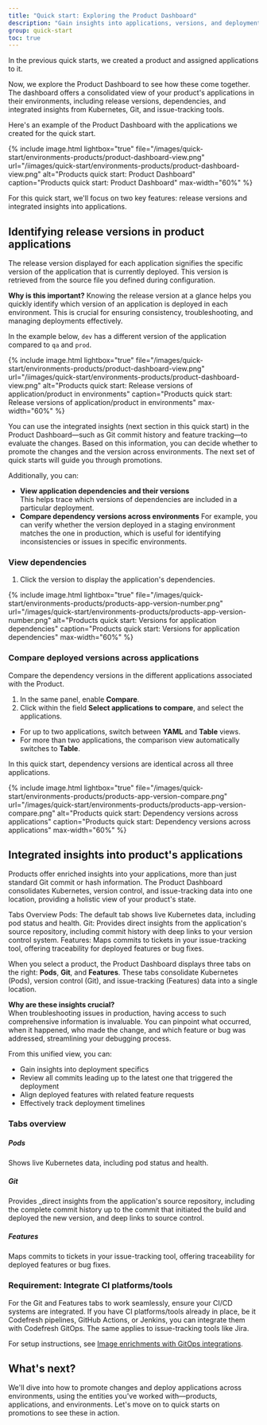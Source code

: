 ```yaml
---
title: "Quick start: Exploring the Product Dashboard"
description: "Gain insights into applications, versions, and deployment details"
group: quick-start
toc: true
---
```


In the previous quick starts, we created a product and assigned applications to it.  

Now, we explore the Product Dashboard to see how these come together. The dashboard offers a consolidated view of your product's applications in their environments, including release versions, dependencies, and integrated insights from Kubernetes, Git, and issue-tracking tools. 



Here's an example of the Product Dashboard with the applications we created for the quick start.



{% include 
	image.html 
	lightbox="true" 
	file="/images/quick-start/environments-products/product-dashboard-view.png" 
	url="/iimages/quick-start/environments-products/product-dashboard-view.png" 
	alt="Products quick start: Product Dashboard" 
	caption="Products quick start: Product Dashboard"
  max-width="60%" 
%}



For this quick start, we'll focus on two key features: release versions and integrated insights into applications.

## Identifying release versions in product applications

The release version displayed for each application signifies the specific version of the application that is currently deployed. This version is retrieved from the source file you defined during configuration.

**Why is this important?**
Knowing the release version at a glance helps you quickly identify which version of an application is deployed in each environment. This is crucial for ensuring consistency, troubleshooting, and managing deployments effectively.

In the example below, `dev` has a different version of the application compared to `qa` and `prod`.  


{% include 
	image.html 
	lightbox="true" 
	file="/images/quick-start/environments-products/product-dashboard-view.png" 
	url="/iimages/quick-start/environments-products/product-dashboard-view.png" 
	alt="Products quick start: Release versions of application/product in environments" 
	caption="Products quick start: Release versions of application/product in environments"
  max-width="60%" 
%}

You can use the integrated insights (next section in this quick start) in the Product Dashboard—such as Git commit history and feature tracking—to evaluate the changes. Based on this information, you can decide whether to promote the changes and the version across environments.
The next set of quick starts will guide you through promotions. 

Additionally, you can:

* **View application dependencies and their versions**  
  This helps trace which versions of dependencies are included in a particular deployment.
* **Compare dependency versions across environments**
  For example, you can verify whether the version deployed in a staging environment matches the one in production, which is useful for identifying inconsistencies or issues in specific environments.





### View dependencies
1. Click the version to display the application's dependencies.

{% include 
	image.html 
	lightbox="true" 
	file="/images/quick-start/environments-products/products-app-version-number.png" 
	url="/images/quick-start/environments-products/products-app-version-number.png" 
	alt="Products quick start: Versions for application dependencies" 
	caption="Products quick start: Versions for application dependencies"
  max-width="60%" 
%}


### Compare deployed versions across applications
Compare the dependency versions in the different applications associated with the Product.

1. In the same panel, enable **Compare**.
1. Click within the field **Select applications to compare**, and select the applications.
  * For up to two applications, switch between **YAML** and **Table** views.  
  * For more than two applications, the comparison view automatically switches to **Table**.

In this quick start, dependency versions are identical across all three applications.

{% include 
	image.html 
	lightbox="true" 
	file="/images/quick-start/environments-products/products-app-version-compare.png" 
	url="/images/quick-start/environments-products/products-app-version-compare.png" 
	alt="Products quick start: Dependency versions across applications" 
	caption="Products quick start: Dependency versions across applications"
  max-width="60%" 
%}

## Integrated insights into product's applications 

Products offer enriched insights into your applications, more than just standard Git commit or hash information.
The Product Dashboard consolidates Kubernetes, version control, and issue-tracking data into one location, providing a holistic view of your product's state.

Tabs Overview
Pods: The default tab shows live Kubernetes data, including pod status and health.
Git: Provides direct insights from the application's source repository, including commit history with deep links to your version control system.
Features: Maps commits to tickets in your issue-tracking tool, offering traceability for deployed features or bug fixes.

When you select a product, the Product Dashboard displays three tabs on the right: **Pods**, **Git**, and **Features**. These tabs consolidate Kubernetes (Pods), version control (Git), and issue-tracking (Features) data into a single location. 

**Why are these insights crucial?**  
When troubleshooting issues in production, having access to such comprehensive information is invaluable. You can pinpoint what occurred, when it happened, who made the change, and which feature or bug was addressed, streamlining your debugging process.

From this unified view, you can:
* Gain insights into deployment specifics
* Review all commits leading up to the latest one that triggered the deployment
* Align deployed features with related feature requests
* Effectively track deployment timelines 

### Tabs overview

##### Pods
Shows live Kubernetes data, including pod status and health.

##### Git
Provides _direct insights from the application's source repository, including the complete commit history up to the commit that initiated the build and deployed the new version, and deep links to source control.

##### Features
Maps commits to tickets in your issue-tracking tool, offering traceability for deployed features or bug fixes. 






### Requirement: Integrate CI platforms/tools
For the Git and Features tabs to work seamlessly, ensure your CI/CD systems are integrated. If you have CI platforms/tools already in place, be it Codefresh pipelines, GitHub Actions, or Jenkins, you can integrate them with Codefresh GitOps. The same applies to issue-tracking tools like Jira.

For setup instructions, see [Image enrichments with GitOps integrations]({{site.baseurl}}/docs/gitops-integrations/image-enrichment-overview/).

## What's next?
We'll dive into how to promote changes and deploy applications across environments, using the entities you've worked with—products, applications, and environments. Let's move on to quick starts on promotions to see these in action.

